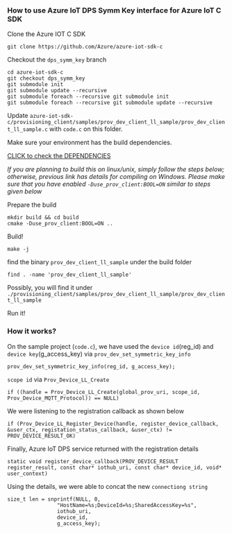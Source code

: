 ### How to use Azure IoT DPS Symm Key interface for Azure IoT C SDK

Clone the Azure IOT C SDK
```
git clone https://github.com/Azure/azure-iot-sdk-c
```

Checkout the `dps_symm_key` branch
```
cd azure-iot-sdk-c
git checkout dps_symm_key
git submodule init
git submodule update --recursive
git submodule foreach --recursive git submodule init
git submodule foreach --recursive git submodule update --recursive
```

Update `azure-iot-sdk-c/provisioning_client/samples/prov_dev_client_ll_sample/prov_dev_client_ll_sample.c`
with `code.c` on this folder.

Make sure your environment has the build dependencies.

[CLICK to check the DEPENDENCIES](https://github.com/Azure/azure-iot-sdk-c/blob/dps_symm_key/iothub_client/readme.md#compiling-the-c-device-sdk)

*If you are planning to build this on linux/unix, simply follow the steps below; otherwise,*
*previous link has details for compiling on Windows. Please make sure that you*
*have enabled `-Duse_prov_client:BOOL=ON` similar to steps given below*

Prepare the build
```
mkdir build && cd build
cmake -Duse_prov_client:BOOL=ON ..
```

Build!
```
make -j
```

find the binary `prov_dev_client_ll_sample` under the build folder
```
find . -name 'prov_dev_client_ll_sample'
```

Possibly, you will find it under `./provisioning_client/samples/prov_dev_client_ll_sample/prov_dev_client_ll_sample`

Run it!

### How it works?

On the sample project (`code.c`), we have used the `device id`(reg_id) and
`device key`(g_access_key) via `prov_dev_set_symmetric_key_info`
```
prov_dev_set_symmetric_key_info(reg_id, g_access_key);
```

`scope id` via `Prov_Device_LL_Create`
```
if ((handle = Prov_Device_LL_Create(global_prov_uri, scope_id, Prov_Device_MQTT_Protocol)) == NULL)
```

We were listening to the registration callback as shown below
```
if (Prov_Device_LL_Register_Device(handle, register_device_callback, &user_ctx, registation_status_callback, &user_ctx) != PROV_DEVICE_RESULT_OK)
```

Finally, Azure IoT DPS service returned with the registration details
```
static void register_device_callback(PROV_DEVICE_RESULT register_result, const char* iothub_uri, const char* device_id, void* user_context)
```

Using the details, we were able to concat the new `connectiong string`
```
size_t len = snprintf(NULL, 0,
                "HostName=%s;DeviceId=%s;SharedAccessKey=%s",
                iothub_uri,
                device_id,
                g_access_key);
```